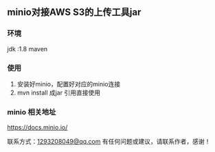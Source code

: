 ## minio对接AWS S3的上传工具jar

### 环境
jdk :1.8
maven

### 使用
1. 安装好minio，配置好对应的minio连接
2. mvn install 成jar 引用直接使用

### minio 相关地址

https://docs.minio.io/ 

联系方式：1293208049@qq.com
有任何问题或建议，请联系作者，感谢！
